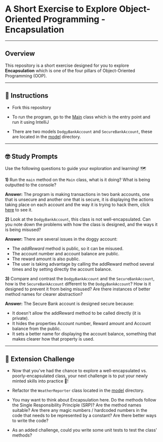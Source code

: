 # A Short Exercise to Explore Object-Oriented Programming - Encapsulation

---
## Overview

This repository is a short exercise designed for you to explore **Encapsulation** which is one of the
four pillars of Object-Oriented Programming (OOP).

---
## 📖 Instructions

- Fork this repository
  

- To run the program, go to the [Main](src/main/java/com/techreturners/encapsulation/bankaccount/app/Main.java) class which 
  is the entry point and run it using IntelliJ
  

- There are two models `DodgyBankAccount` and `SecureBankAccount`, these are located in the 
  [model](src/main/java/com/techreturners/encapsulation/bankaccount/model) directory.

---
## 🤓 Study Prompts

Use the following questions to guide your exploration and learning! 🗺

**1)** Run the `main` method on the `Main` class, what is it doing? What is being outputted to the console?

**Answer:** The program is making transactions in two bank accounts, one that is unsecure and another one that is secure, it is displaying the actions taking place on each account and the way it is trying to hack them, click [here](output/InitialMainOutput.txt) to see it. 



**2)** Look at the `DodgyBankAccount`, this class is not well-encapsulated.
  Can you note down the problems with how the class is designed, and the ways it is being misused?

**Answer:** There are several issues in the doggy account:
- The *addReward* method is public, so it can be misused.
- The account number and account balance are public.
- The reward amount is also public.
- The user is taking advantage by calling the addReward method several times and by setting directly the account balance. 


**3)** Compare and contrast the `DodgyBankAccount` and the `SecureBankAccount`, how is the `SecureBankAccount` different to 
the `DodgyBankAccount`? How is it designed to prevent it from being misused? Are there instances of better method names
  for clearer abstraction?
  
**Answer:** The Secure Bank account is designed secure because:
- It doesn't allow the addReward method to be called directly (it is private).
- It hides the properties Account number, Reward amount and Account balance from the public.
- It sets a better name for displaying the account balance, something that makes clearer how that property is used.
  
---
## 🐸 Extension Challenge

- Now that you've had the chance to explore a well-encapsulated vs. poorly-encapsulated class,
your next challenge is to put your newly minted skills into practice 💪!
  
- Refactor the `WeatherReporter` class located in the [model](src/main/java/com/techreturners/encapsulation/bankaccount/model) directory.
  
- You may want to think about Encapsulation here. Do the methods follow the Single Responsibility Principle (SRP)? Are the method names suitable?
  Are there any magic numbers / hardcoded numbers in the code that needs to be represented by a constant?
  Are there better ways to write the code?
  
- As an added challenge, could you write some unit tests to test the class' methods?
